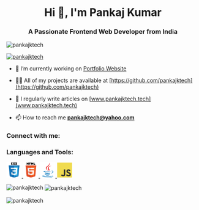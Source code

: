 <h1 align="center">Hi 👋, I'm Pankaj Kumar</h1>
<h3 align="center">A Passionate Frontend Web Developer from India</h3>

<p align="left"> <img src="https://komarev.com/ghpvc/?username=pankajktech&label=Profile%20views&color=0e75b6&style=flat" alt="pankajktech" /> </p>

<p align="left"> <a href="https://github.com/ryo-ma/github-profile-trophy"><img src="https://github-profile-trophy.vercel.app/?username=pankajktech" alt="pankajktech" /></a> </p>

- 🔭 I’m currently working on [Portfolio Website](https://pankajktech.github.io/portfolio/)

- 👨‍💻 All of my projects are available at [https://github.com/pankajktech](https://github.com/pankajktech)

- 📝 I regularly write articles on [www.pankajktech.tech](www.pankajktech.tech)

- 📫 How to reach me **pankajktech@yahoo.com**

<h3 align="left">Connect with me:</h3>
<p align="left">
</p>

<h3 align="left">Languages and Tools:</h3>
<p align="left"> <a href="https://www.w3schools.com/css/" target="_blank" rel="noreferrer"> <img src="https://raw.githubusercontent.com/devicons/devicon/master/icons/css3/css3-original-wordmark.svg" alt="css3" width="40" height="40"/> </a> <a href="https://www.w3.org/html/" target="_blank" rel="noreferrer"> <img src="https://raw.githubusercontent.com/devicons/devicon/master/icons/html5/html5-original-wordmark.svg" alt="html5" width="40" height="40"/> </a> <a href="https://www.java.com" target="_blank" rel="noreferrer"> <img src="https://raw.githubusercontent.com/devicons/devicon/master/icons/java/java-original.svg" alt="java" width="40" height="40"/> </a> <a href="https://developer.mozilla.org/en-US/docs/Web/JavaScript" target="_blank" rel="noreferrer"> <img src="https://raw.githubusercontent.com/devicons/devicon/master/icons/javascript/javascript-original.svg" alt="javascript" width="40" height="40"/> </a> </p>

<p><img align="left" src="https://github-readme-stats.vercel.app/api/top-langs?username=pankajktech&show_icons=true&locale=en&layout=compact" alt="pankajktech" /></p>

<p>&nbsp;<img align="center" src="https://github-readme-stats.vercel.app/api?username=pankajktech&show_icons=true&locale=en" alt="pankajktech" /></p>

<p><img align="center" src="https://github-readme-streak-stats.herokuapp.com/?user=pankajktech&" alt="pankajktech" /></p>
